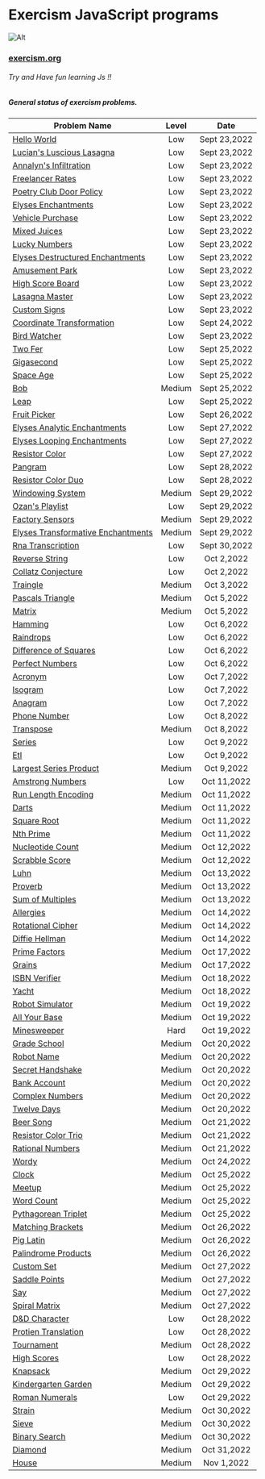 # Exercism JavaScript programs
 ![Alt](https://upload.wikimedia.org/wikipedia/commons/c/c1/Exercism-logo.svg)
### [exercism.org](https://exercism.org/)



###### Try and Have fun learning Js !!


##### General status of exercism problems.

| Problem Name                        | Level    |  Date            |
| ----------------------------------- | :------: |  :-----------:   |
| [Hello World](./hello-world/)                         | Low      |Sept 23,2022    |
| [Lucian's Luscious Lasagna](./lasagna/)                         | Low      |Sept 23,2022    |
| [Annalyn's Infiltration](./annalyns-infiltration/)                       | Low      |Sept 23,2022    |
| [Freelancer Rates](./freelancer-rates/)                         | Low      |Sept 23,2022    |
| [Poetry Club Door Policy](./poetry-club-door-policy/)                         | Low      |Sept 23,2022    |
| [Elyses Enchantments](./elyses-enchantments/)                         | Low      |Sept 23,2022    |
| [Vehicle Purchase](./vehicle-purchase/)                         | Low      |Sept 23,2022    |
| [Mixed Juices](./mixed-juices/)                         | Low      |Sept 23,2022    |
| [Lucky Numbers](./lucky-numbers/)                         | Low      |Sept 23,2022    |
| [Elyses Destructured Enchantments](./elyses-destructured-enchantments/)                         | Low      |Sept 23,2022    |
| [Amusement Park](./amusement-park/)                         | Low      |Sept 23,2022    |
| [High Score Board](./high-score-board/)                        | Low      |Sept 23,2022    |
| [Lasagna Master](./lasagna-master/)                         | Low      |Sept 23,2022    |
| [Custom Signs](./custom-signs/)                         | Low      |Sept 23,2022    |
| [Coordinate Transformation](./coordinate-transformation/)                        | Low      |Sept 24,2022    |
| [Bird Watcher](./bird-watcher/)                        | Low      |Sept 23,2022    |
| [Two Fer](./two-fer/)                        | Low      |Sept 25,2022    |
| [Gigasecond](./gigasecond/)                        | Low      |Sept 25,2022    |
| [Space Age](./space-age/)                        | Low      |Sept 25,2022    |
| [Bob](./bob/)                        | Medium      |Sept 25,2022    |
| [Leap](./leap/)                        | Low      |Sept 25,2022    |
| [Fruit Picker](./fruit-picker/)                        | Low      |Sept 26,2022    |
| [Elyses Analytic Enchantments](./elyses-analytic-enchantments/)               | Low      |Sept 27,2022    |
| [Elyses Looping Enchantments](./elyses-looping-enchantments/)               | Low      |Sept 27,2022    |
| [Resistor Color](./resistor-color/)               | Low      |Sept 27,2022    |
| [Pangram](./pangram/)               | Low      |Sept 28,2022    |
| [Resistor Color Duo](./resistor-color-duo/)               | Low      |Sept 28,2022    |
| [Windowing System](./windowing-system/)               | Medium      |Sept 29,2022    |
| [Ozan's Playlist](./ozans-playlist/)               | Low      |Sept 29,2022    |
| [Factory Sensors](./factory-sensors/)               | Medium      |Sept 29,2022    |
| [Elyses Transformative Enchantments](./elyses-transformative-enchantments/)               | Medium      |Sept 29,2022    |
| [Rna Transcription](./rna-transcription/)               | Low      |Sept 30,2022    |
| [Reverse String](./reverse-string/)               | Low      |Oct 2,2022    |
| [Collatz Conjecture](./collatz-conjecture/)               | Low      |Oct 2,2022    |
| [Traingle](./triangle/)               | Medium      |Oct 3,2022    |
| [Pascals Triangle](./pascals-triangle/)               | Medium      |Oct 5,2022    |
| [Matrix](./matrix/)               | Medium      |Oct 5,2022    |
| [Hamming](./hamming/)               | Low      |Oct 6,2022    |
| [Raindrops](./raindrops/)               | Low      |Oct 6,2022    |
| [Difference of Squares](./difference-of-squares/)               | Low      |Oct 6,2022    |
| [Perfect Numbers](./perfect-numbers/)               | Low      |Oct 6,2022    |
| [Acronym](./acronym/)               | Low      |Oct 7,2022    |
| [Isogram](./isogram/)               | Low      |Oct 7,2022    |
| [Anagram](./anagram/)               | Low      |Oct 7,2022    |
| [Phone Number](./phone-number/)               | Low      |Oct 8,2022    |
| [Transpose](./transpose/)               | Medium      |Oct 8,2022    |
| [Series](./series/)               | Low      |Oct 9,2022    |
| [Etl](./etl/)               | Low      |Oct 9,2022    |
| [Largest Series Product](./largest-series-product/)               | Medium      |Oct 9,2022    |
| [Amstrong Numbers](./armstrong-numbers/)               | Low      |Oct 11,2022    |
| [Run Length Encoding](./run-length-encoding/)               | Medium      |Oct 11,2022    |
| [Darts](./darts/)               | Medium      |Oct 11,2022    |
| [Square Root](./square-root/)               | Medium      |Oct 11,2022    |
| [Nth Prime](./nth-prime/)               | Medium      |Oct 11,2022    |
| [Nucleotide Count](./nucleotide-count/)               | Medium      |Oct 12,2022    |
| [Scrabble Score](./scrabble-score/)               | Medium      |Oct 12,2022    |
| [Luhn](./luhn/)               | Medium      |Oct 13,2022    |
| [Proverb](./proverb/)               | Medium      |Oct 13,2022    |
| [Sum of Multiples](./sum-of-multiples/)               | Medium      |Oct 13,2022    |
| [Allergies](./allergies/)               | Medium      |Oct 14,2022    |
| [Rotational Cipher](./rotational-cipher/)               | Medium      |Oct 14,2022    |
| [Diffie Hellman](./diffie-hellman/)               | Medium      |Oct 14,2022    |
| [Prime Factors](./prime-factors/)               | Medium      |Oct 17,2022    |
| [Grains](./grains/)               | Medium      |Oct 17,2022    |
| [ISBN Verifier](./isbn-verifier/)               | Medium      |Oct 18,2022    |
| [Yacht](./yacht/)               | Medium      |Oct 18,2022    |
| [Robot Simulator](./robot-simulator/)               | Medium      |Oct 19,2022    |
| [All Your Base](./all-your-base/)               | Medium      |Oct 19,2022    |
| [Minesweeper](./minesweeper/)               | Hard      |Oct 19,2022    |
| [Grade School](./grade-school/)               | Medium      |Oct 20,2022    |
| [Robot Name](./robot-name/)               | Medium      |Oct 20,2022    |
| [Secret Handshake](./secret-handshake/)               | Medium      |Oct 20,2022    |
| [Bank Account](./bank-account/)               | Medium      |Oct 20,2022    |
| [Complex Numbers](./complex-numbers/)               | Medium      |Oct 20,2022    |
| [Twelve Days](./twelve-days/)               | Medium      |Oct 20,2022    |
| [Beer Song](./beer-song/)               | Medium      |Oct 21,2022    |
| [Resistor Color Trio](./resistor-color-duo/)               | Medium      |Oct 21,2022    |
| [Rational Numbers](./rational-numbers/)               | Medium      |Oct 21,2022    |
| [Wordy](./wordy/)               | Medium      |Oct 24,2022    |
| [Clock](./clock/)               | Medium      |Oct 25,2022    |
| [Meetup](./meetup/)               | Medium      |Oct 25,2022    |
| [Word Count](./word-count/)               | Medium      |Oct 25,2022    |
| [Pythagorean Triplet](./pythagorean-triplet/)               | Medium      |Oct 25,2022    |
| [Matching Brackets](./matching-brackets/)               | Medium      |Oct 26,2022    |
| [Pig Latin](./pig-latin/)               | Medium      |Oct 26,2022    |
| [Palindrome Products](./palindrome-products/)               | Medium      |Oct 26,2022    |
| [Custom Set](./custom-set/)               | Medium      |Oct 27,2022    |
| [Saddle Points](./saddle-points/)               | Medium      |Oct 27,2022    |
| [Say](./say/)               | Medium      |Oct 27,2022    |
| [Spiral Matrix](./spiral-matrix/)               | Medium      |Oct 27,2022    |
| [D&D Character](./dnd-character/)               | Low      |Oct 28,2022    |
| [Protien Translation](./protein-translation/)               | Low      |Oct 28,2022    |
| [Tournament](./tournament/)               | Medium      |Oct 28,2022    |
| [High Scores](./high-scores/)               | Low      |Oct 28,2022    |
| [Knapsack](./knapsack/)               | Medium      |Oct 29,2022    |
| [Kindergarten Garden](./kindergarten-garden/)               | Medium      |Oct 29,2022    |
| [Roman Numerals](./roman-numerals/)               | Low      |Oct 29,2022    |
| [Strain](./strain/)               | Medium      |Oct 30,2022    |
| [Sieve](./sieve/)               | Medium      |Oct 30,2022    |
| [Binary Search](./binary-search/)               | Medium      |Oct 30,2022    |
| [Diamond](./diamond/)               | Medium      |Oct 31,2022    |
| [House](./house/)               | Medium      |Nov 1,2022    |